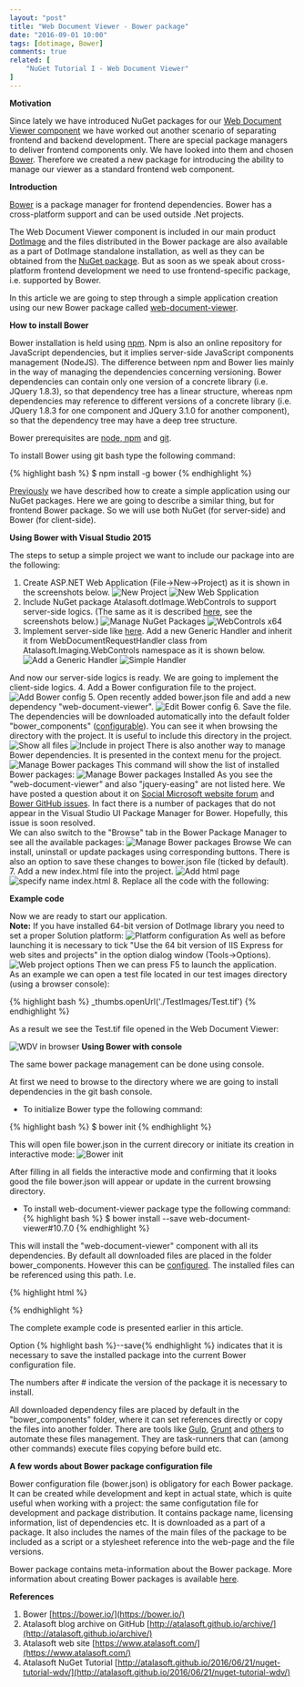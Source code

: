 ```yaml
---
layout: "post"
title: "Web Document Viewer - Bower package"
date: "2016-09-01 10:00"
tags: [dotimage, Bower]
comments: true
related: [
    "NuGet Tutorial I - Web Document Viewer"
]
---
```


**Motivation**

Since lately we have introduced NuGet packages for our [Web Document Viewer component](http://atalasoft.github.io/2016/06/21/nuget-tutorial-wdv/) we have worked out another scenario of separating frontend and backend development. There are special package managers to deliver frontend components only. We have looked into them and chosen [Bower](https://bower.io/). Therefore we created a new package for introducing the ability to manage our viewer as a standard frontend web component.

**Introduction**

[Bower](https://bower.io/) is a package manager for frontend dependencies. Bower has a cross-platform support and can be used outside .Net projects. 

The Web Document Viewer component is included in our main product [DotImage](http://www.atalasoft.com/Products/DotImage) and the files distributed in the Bower package are also available as a part of DotImage standalone installation, as well as they can be obtained from the [NuGet package](http://atalasoft.github.io/2016/06/21/nuget-tutorial-wdv/). But as soon as we speak about cross-platform frontend development we need to use frontend-specific package, i.e. supported by Bower.

In this article we are going to step through a simple application creation using our new Bower package called [web-document-viewer](https://github.com/Atalasoft/web-document-viewer).

**How to install Bower**

Bower installation is held using [npm](https://www.npmjs.com/). Npm is also an online repository for JavaScript dependencies, but it implies server-side JavaScript components management (NodeJS). The difference between npm and Bower lies mainly in the way of managing the dependencies concerning versioning. Bower dependencies can contain only one version of a concrete library (i.e. JQuery 1.8.3), so that dependency tree has a linear structure, whereas npm dependencies may reference to different versions of a concrete library (i.e. JQuery 1.8.3 for one component and JQuery 3.1.0 for another component), so that the dependency tree may have a deep tree structure.

Bower prerequisites are [node, npm](http://nodejs.org/) and [git](http://git-scm.org/).

To install Bower using git bash type the following command:

{% highlight bash %} $ npm install -g bower {% endhighlight %}

[Previously](http://atalasoft.github.io/2016/06/21/nuget-tutorial-wdv/) we have described how to create a simple application using our NuGet packages. Here we are going to describe a similar thing, but for frontend Bower package. So we will use both NuGet (for server-side) and Bower (for client-side).

**Using Bower with Visual Studio 2015**

The steps to setup a simple project we want to include our package into are the following:

1.	Create ASP.NET Web Application (File->New->Project) as it is shown in the screenshots below.
 ![New Project](/images/2016/09/1.png) 
 ![New Web Spplication](/images/2016/09/2.png)
2.	Include NuGet package Atalasoft.dotImage.WebControls to support server-side logics. (The same as it is described [here](http://atalasoft.github.io/2016/06/21/nuget-tutorial-wdv/), see the screenshots below.)
 ![Manage NuGet Packages](/images/2016/09/3.png)
 ![WebControls x64](/images/2016/09/4.png)
3.	Implement server-side like [here](http://atalasoft.github.io/2016/06/21/nuget-tutorial-wdv/). Add a new Generic Handler and inherit it from WebDocumentRequestHandler class from Atalasoft.Imaging.WebControls namespace as it is shown below.
 ![Add a Generic Handler](/images/2016/09/5.png)
 ![Simple Handler](/images/2016/09/6.png) 
 <script src="https://gist.github.com/ElenaLenchic/46118aeb13f38396eab3124fccd4624f.js"></script>
 And now our server-side logics is ready. We are going to implement the client-side logics.
4.	Add a Bower configuration file to the project.
![Add Bower config](/images/2016/09/7.png)
5.	Open recently added bower.json file and add a new dependency "web-document-viewer".
![Edit Bower config](/images/2016/09/8.png)
6.	Save the file. The dependencies will be downloaded automatically into the default folder "bower_components" ([configurable](https://bower.io/docs/config/)). You can see it when browsing the directory with the project. It is useful to include this directory in the project.
![Show all files](/images/2016/09/9.png)
![Include in project](/images/2016/09/10.png)
There is also another way to manage Bower dependencies. It is presented in the context menu for the project. 
![Manage Bower packages](/images/2016/09/11.png)
This command will show the list of installed Bower packages:
![Manage Bower packages Installed](/images/2016/09/12.png)
As you see the "web-document-viewer" and also "jquery-easing" are not listed here. We have posted a question about it on [Social Microsoft website forum](https://social.msdn.microsoft.com/Forums/vstudio/en-US/bcf8f403-ac9a-4d3c-8471-a9e2e2ff119e/bower-package-manager-in-visual-studio-2015-does-not-find-bower-packages?forum=visualstudiogeneral) and [Bower GitHub issues](https://github.com/bower/bower.github.io/issues/264). In fact there is a number of packages that do not appear in the Visual Studio UI Package Manager for Bower. Hopefully, this issue is soon resolved.
<br/> We can also switch to the "Browse" tab in the Bower Package Manager to see all the available packages:
![Manage Bower packages Browse](/images/2016/09/13.png)
 We can install, uninstall or update packages using corresponding buttons. There is also an option to save these changes to bower.json file (ticked by default).
7.	Add a new index.html file into the project.
![Add html page](/images/2016/09/15.png)
![specify name index.html](/images/2016/09/16.png)
8.	Replace all the code with the following:
 
 **Example code**
 <script src="https://gist.github.com/ElenaLenchic/db540f18316050f83433868f734ed454.js"></script>
 Now we are ready to start our application.
 <br/>**Note:** If you have installed 64-bit version of DotImage library you need to set a proper Solution platform:
 ![Platform configuration](/images/2016/09/17.png)
 As well as before launching it is necessary to tick "Use the 64 bit version of IIS Express for web sites and projects" in the option dialog window (Tools->Options).
 ![Web project options](/images/2016/09/18.png)
 Then we can press F5 to launch the application.
 <br/>As an example we can open a test file located in our test images directory (using a browser console):

{% highlight bash %} 
_thumbs.openUrl('./TestImages/Test.tif') 
{% endhighlight %}

As a result we see the Test.tif file opened in the Web Document Viewer:

![WDV in browser](/images/2016/09/19.png)
 **Using Bower with console**
 
 The same bower package management can be done using console.
 
 At first we need to browse to the directory where we are going to install dependencies in the git bash console.
 * To initialize Bower type the following command:
 
 {% highlight bash %} $ bower init {% endhighlight %}
 
 This will open file bower.json in the current direcory or initiate its creation in interactive mode: 
 ![Bower init](/images/2016/09/14.png)
 
 After filling in all fields the interactive mode and confirming that it looks good the file bower.json will appear or update in the current browsing directory.
 
 * To install web-document-viewer package type the following command:
 {% highlight bash %} $ bower install --save web-document-viewer#10.7.0 {% endhighlight %}
 
 This will install the "web-document-viewer" component with all its dependencies. By default all downloaded files are placed in the folder bower_components. However this can be [configured](https://bower.io/docs/config/). The installed files can be referenced using this path. I.e.
 
 {% highlight  html %}
 <script src="bower_components/atalasoft-web-document-viewer/atalaWebDocumentViewer.js" type="text/javascript"></script>
 {% endhighlight %}
 
 The complete example code is presented earlier in this article.
 
 Option {% highlight bash %}--save{% endhighlight %} indicates that it is necessary to save the installed package into the current Bower configuration file.
 
 The numbers after # indicate the version of the package it is necessary to install.
 
 All downloaded dependency files are placed by default in the "bower_components" folder, where it can set references directly or copy the files into another folder. There are tools like [Gulp](http://gulpjs.com/), [Grunt](http://gruntjs.com/) and [others](https://bower.io/docs/tools/) to automate these files management. They are task-runners that can (among other commands) execute files copying before build etc.


**A few words about Bower package configuration file**

Bower configuration file (bower.json) is obligatory for each Bower package. It can be created while development and kept in actual state, which is quite useful when working with a project: the same configutation file for development and package distribution. It contains package name, licensing information, list of dependencies etc. It is downloaded as a part of a package. It also includes the names of the main files of the package to be included as a script or a stylesheet reference into the web-page and the file versions.

Bower package contains meta-information about the Bower package. More information about creating Bower packages is available [here](https://bower.io/docs/creating-packages/).

**References**

1.	Bower [https://bower.io/](https://bower.io/)
2.	Atalasoft blog archive on GitHub [http://atalasoft.github.io/archive/](http://atalasoft.github.io/archive/)
4. Atalasoft web site [https://www.atalasoft.com/](https://www.atalasoft.com/)
3.	Atalasoft NuGet Tutorial [http://atalasoft.github.io/2016/06/21/nuget-tutorial-wdv/](http://atalasoft.github.io/2016/06/21/nuget-tutorial-wdv/)
